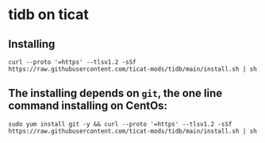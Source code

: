 # tidb on ticat

## Installing
```
curl --proto '=https' --tlsv1.2 -sSf https://raw.githubusercontent.com/ticat-mods/tidb/main/install.sh | sh
```

## The installing depends on `git`, the one line command installing on CentOs:
```
sudo yum install git -y && curl --proto '=https' --tlsv1.2 -sSf https://raw.githubusercontent.com/ticat-mods/tidb/main/install.sh | sh
```
